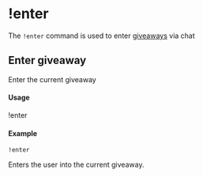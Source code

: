 # !enter
The `!enter` command is used to enter [giveaways](/account/giveaways) via chat

## Enter giveaway
Enter the current giveaway

#### Usage
!enter

#### Example
    !enter

Enters the user into the current giveaway.
